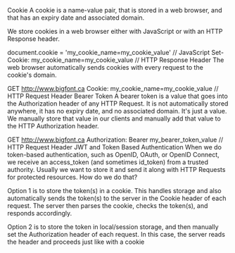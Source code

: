 Cookie
A cookie is a name-value pair, that is stored in a web browser, and that has an expiry date and associated domain.

We store cookies in a web browser either with JavaScript or with an HTTP Response header.

document.cookie = 'my_cookie_name=my_cookie_value'   // JavaScript
Set-Cookie: my_cookie_name=my_cookie_value           // HTTP Response Header
The web browser automatically sends cookies with every request to the cookie's domain.

GET http://www.bigfont.ca
Cookie: my_cookie_name=my_cookie_value               // HTTP Request Header
Bearer Token
A bearer token is a value that goes into the Authorization header of any HTTP Request. It is not automatically stored anywhere, it has no expiry date, and no associated domain. It's just a value. We manually store that value in our clients and manually add that value to the HTTP Authorization header.

GET http://www.bigfont.ca
Authorization: Bearer my_bearer_token_value          // HTTP Request Header
JWT and Token Based Authentication
When we do token-based authentication, such as OpenID, OAuth, or OpenID Connect, we receive an access_token (and sometimes id_token) from a trusted authority. Usually we want to store it and send it along with HTTP Requests for protected resources. How do we do that?

Option 1 is to store the token(s) in a cookie. This handles storage and also automatically sends the token(s) to the server in the Cookie header of each request. The server then parses the cookie, checks the token(s), and responds accordingly.

Option 2 is to store the token in local/session storage, and then manually set the Authorization header of each request. In this case, the server reads the header and proceeds just like with a cookie
